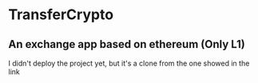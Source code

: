 # TransferCrypto
## An exchange app based on ethereum (Only L1)

I didn't deploy the project yet, but it's a clone from the one showed in the link

